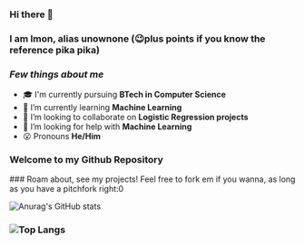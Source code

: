 ### Hi there 👋
### I am Imon, alias unownone (😉plus points if you know the reference pika pika)
  
### *Few things about me*

- 🎓 I'm currently pursuing **BTech in Computer Science**
- 🌱 I’m currently learning **Machine Learning**
- 👯 I’m looking to collaborate on **Logistic Regression projects**
- 🤔 I’m looking for help with **Machine Learning**
- 😮 Pronouns **He/Him**


### Welcome to my Github Repository
<p color="purple">
### Roam about, see my projects! Feel free to fork em if you wanna, as long as you have a pitchfork right:0</p>


![Anurag's GitHub stats](https://github-readme-stats.vercel.app/api?username=unownone&show_icons=true&theme=onedark)

### ![Top Langs](https://github-readme-stats.vercel.app/api/top-langs/?username=unownone&show_icons=true&theme=onedark)

